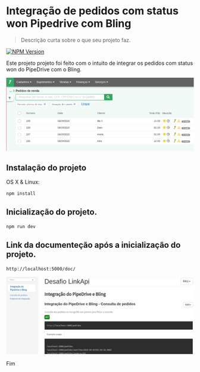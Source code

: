 # Integração de pedidos com status won Pipedrive com Bling
> Descrição curta sobre o que seu projeto faz.

[![NPM Version][npm-image]][npm-url]


Este projeto projeto foi feito com o intuito de integrar os pedidos com status won do PipeDrive com o Bling. 

![](./src/images/bling1.png)

## Instalação do projeto

OS X & Linux:

```sh
npm install 
```


## Inicialização do projeto.

```sh
npm run dev
```


## Link da documenteção após a inicialização do projeto.

```sh
http://localhost:5000/doc/
```
![](./src/images/apidoc1.png)


[npm-image]: https://img.shields.io/npm/v/datadog-metrics.svg?style=flat-square
[npm-url]: https://npmjs.org/package/datadog-metrics
[npm-downloads]: https://img.shields.io/npm/dm/datadog-metrics.svg?style=flat-square
[travis-image]: https://img.shields.io/travis/dbader/node-datadog-metrics/master.svg?style=flat-square
[travis-url]: https://travis-ci.org/dbader/node-datadog-metrics
[wiki]: https://github.com/seunome/seuprojeto/wiki

Fim